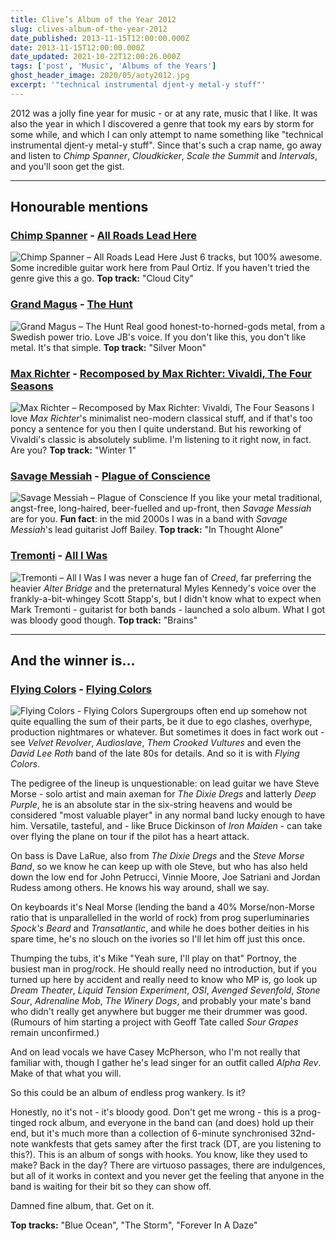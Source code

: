 ```yaml
---
title: Clive’s Album of the Year 2012
slug: clives-album-of-the-year-2012
date_published: 2013-11-15T12:00:00.000Z
date: 2013-11-15T12:00:00.000Z
date_updated: 2021-10-22T12:00:26.000Z
tags: ['post', 'Music', 'Albums of the Years']
ghost_header_image: 2020/05/aoty2012.jpg
excerpt: '"technical instrumental djent-y metal-y stuff"'
---
```


2012 was a jolly fine year for music - or at any rate, music that I like. It was also the year in which I discovered a genre that took my ears by storm for some while, and which I can only attempt to name something like "technical instrumental djent-y metal-y stuff". Since that's such a crap name, go away and listen to *Chimp Spanner*, *Cloudkicker*, *Scale the Summit* and *Intervals*, and you'll soon get the gist.

---

## Honourable mentions

### [Chimp Spanner](http://chimpspanner.com/) - [All Roads Lead Here](http://www.amazon.co.uk/Roads-Lead-Here-Chimp-Spanner/dp/B006QS9NCQ)

![Chimp Spanner – All Roads Lead Here](/public/images/2020/05/chimp-spanner_all-roads-lead-here.jpeg) Just 6 tracks, but 100% awesome. Some incredible guitar work here from Paul Ortiz. If you haven't tried the genre give this a go. **Top track:** "Cloud City"

### [Grand Magus](http://www.grandmagus.com/) - [The Hunt](http://www.amazon.co.uk/Hunt-Grand-Magus/dp/B007PF5U8K)

![Grand Magus – The Hunt](/public/images/2020/05/grand-magus_the-hunt.jpeg) Real good honest-to-horned-gods metal, from a Swedish power trio. Love JB's voice. If you don't like this, you don't like metal. It's that simple. **Top track:** "Silver Moon"

### [Max Richter](http://www.maxrichtermusic.com/) - [Recomposed by Max Richter: Vivaldi, The Four Seasons](http://www.amazon.co.uk/Recomposed-Max-Richter-Vivaldi-Seasons/dp/B009HOU672)

![Max Richter – Recomposed by Max Richter: Vivaldi, The Four Seasons](/public/images/2020/05/max-richter_vivaldi-the-four-seasons.jpeg) I love *Max Richter*'s minimalist neo-modern classical stuff, and if that's too poncy a sentence for you then I quite understand. But his reworking of Vivaldi's classic is absolutely sublime. I'm listening to it right now, in fact. Are you? **Top track:** "Winter 1"

### [Savage Messiah](http://en.wikipedia.org/wiki/Savage_Messiah_%28band%29) - [Plague of Conscience](http://www.amazon.co.uk/Plague-Conscience-Savage-Messiah/dp/B005KNMYZQ)

![Savage Messiah – Plague of Conscience](/public/images/2020/05/savage-messiah_plague-of-conscience.jpeg) If you like your metal traditional, angst-free, long-haired, beer-fuelled and up-front, then *Savage Messiah* are for you. **Fun fact**: in the mid 2000s I was in a band with *Savage Messiah*'s lead guitarist Joff Bailey. **Top track:** "In Thought Alone"

### [Tremonti](http://www.marktremonti.com/) - [All I Was](http://www.amazon.co.uk/All-I-Was-Tremonti/dp/B008B2IIYE)

![Tremonti – All I Was](/public/images/2020/05/tremonti_all-i-was.jpg) I was never a huge fan of *Creed*, far preferring the heavier *Alter Bridge* and the preternatural Myles Kennedy's voice over the frankly-a-bit-whingey Scott Stapp's, but I didn't know what to expect when Mark Tremonti - guitarist for both bands - launched a solo album. What I got was bloody good though. **Top track:** "Brains"

---

## And the winner is...

### [Flying Colors](http://flyingcolorsmusic.com/) - [Flying Colors](http://www.amazon.co.uk/Flying-Colors-Limited/dp/B006Z9DJ94)
![Flying Colors - Flying Colors](/public/images/2018/03/rsz_mp3-cover-fc.jpg)
Supergroups often end up somehow not quite equalling the sum of their parts, be it due to ego clashes, overhype, production nightmares or whatever. But sometimes it does in fact work out - see *Velvet Revolver*, *Audioslave*, *Them Crooked Vultures* and even the *David Lee Roth* band of the late 80s for details. And so it is with *Flying Colors*.

The pedigree of the lineup is unquestionable: on lead guitar we have Steve Morse - solo artist and main axeman for *The Dixie Dregs* and latterly *Deep Purple*, he is an absolute star in the six-string heavens and would be considered "most valuable player" in any normal band lucky enough to have him. Versatile, tasteful, and - like Bruce Dickinson of *Iron Maiden* - can take over flying the plane on tour if the pilot has a heart attack.

On bass is Dave LaRue, also from *The Dixie Dregs* and the *Steve Morse Band*, so we know he can keep up with ole Steve, but who has also held down the low end for John Petrucci, Vinnie Moore, Joe Satriani and Jordan Rudess among others. He knows his way around, shall we say.

On keyboards it's Neal Morse (lending the band a 40% Morse/non-Morse ratio that is unparallelled in the world of rock) from prog superluminaries *Spock's Beard* and *Transatlantic*, and while he does bother deities in his spare time, he's no slouch on the ivories so I'll let him off just this once.

Thumping the tubs, it's Mike "Yeah sure, I'll play on that" Portnoy, the busiest man in prog/rock. He should really need no introduction, but if you turned up here by accident and really need to know who MP is, go look up *Dream Theater*, *Liquid Tension Experiment*, *OSI*, *Avenged Sevenfold*, *Stone Sour*, *Adrenaline Mob*, *The Winery Dogs*, and probably your mate's band who didn't really get anywhere but bugger me their drummer was good. (Rumours of him starting a project with Geoff Tate called *Sour Grapes* remain unconfirmed.)

And on lead vocals we have Casey McPherson, who I'm not really that familiar with, though I gather he's lead singer for an outfit called *Alpha Rev*. Make of that what you will.

So this could be an album of endless prog wankery. Is it?

Honestly, no it's not - it's bloody good. Don't get me wrong - this is a prog-tinged rock album, and everyone in the band can (and does) hold up their end, but it's much more than a collection of 6-minute synchronised 32nd-note wankfests that gets samey after the first track (DT, are you listening to this?). This is an album of songs with hooks. You know, like they used to make? Back in the day? There are virtuoso passages, there are indulgences, but all of it works in context and you never get the feeling that anyone in the band is waiting for their bit so they can show off.

Damned fine album, that. Get on it.

**Top tracks:** "Blue Ocean", "The Storm", "Forever In A Daze"
